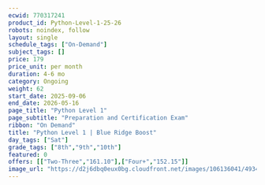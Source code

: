 ```yaml
---
ecwid: 770317241
product_id: Python-Level-1-25-26
robots: noindex, follow
layout: single
schedule_tags: ["On-Demand"]
subject_tags: []
price: 179
price_unit: per month
duration: 4-6 mo
category: Ongoing
weight: 62
start_date: 2025-09-06
end_date: 2026-05-16
page_title: "Python Level 1"
page_subtitle: "Preparation and Certification Exam"
ribbon: "On Demand"
title: "Python Level 1 | Blue Ridge Boost"
day_tags: ["Sat"]
grade_tags: ["8th","9th","10th"]
featured: 0
offers: [["Two-Three","161.10"],["Four+","152.15"]]
image_url: "https://d2j6dbq0eux0bg.cloudfront.net/images/106136041/4934576794.png"
---
```

